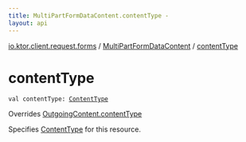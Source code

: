 ```yaml
---
title: MultiPartFormDataContent.contentType - 
layout: api
---
```


<div class='api-docs-breadcrumbs'><a href="../index.html">io.ktor.client.request.forms</a> / <a href="index.html">MultiPartFormDataContent</a> / <a href="./content-type.html">contentType</a></div>

# contentType

<div class="signature"><code><span class="keyword">val </span><span class="identifier">contentType</span><span class="symbol">: </span><a href="../../io.ktor.http/-content-type/index.html"><span class="identifier">ContentType</span></a></code></div>

Overrides <a href="../../io.ktor.http.content/-outgoing-content/content-type.html">OutgoingContent.contentType</a>

Specifies <a href="../../io.ktor.http/-content-type/index.html">ContentType</a> for this resource.

